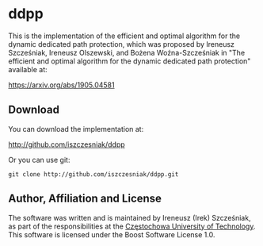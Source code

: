 # ddpp

This is the implementation of the efficient and optimal algorithm for the dynamic dedicated path protection, which was proposed by Ireneusz Szcześniak, Ireneusz Olszewski, and Bożena Woźna-Szcześniak in "The efficient and optimal algorithm for the dynamic dedicated path protection" available at:

<https://arxiv.org/abs/1905.04581>

## Download

You can download the implementation at:

<http://github.com/iszczesniak/ddpp>

Or you can use git:

`git clone http://github.com/iszczesniak/ddpp.git`

## Author, Affiliation and License

The software was written and is maintained by Ireneusz (Irek) Szcześniak, as part of the responsibilities at the [Częstochowa University of Technology](http://pcz.pl). This software is licensed under the Boost Software License 1.0.
